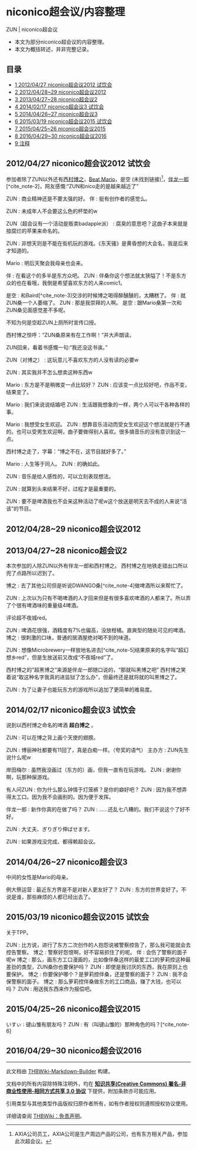 # niconico超会议/内容整理

<!-- source html: G:\repos\THBWiki-Markdown-Builder\THBWikiMarkdown\Temp\main\a\ab\ns0%3Aniconico%E8%B6%85%E4%BC%9A%E8%AE%AE%2F%E5%86%85%E5%AE%B9%E6%95%B4%E7%90%86.html -->

ZUN | niconico超会议

- 本文为部分niconico超会议的内容整理。
- 本文为概括转述，并非完整记录。

## 目录

- [1 2012/04/27 niconico超会议2012 试饮会](#2012/04/27_niconico超会议2012_试饮会)
- [2 2012/04/28~29 niconico超会议2012](#2012/04/28~29_niconico超会议2012)
- [3 2013/04/27~28 niconico超会议2](#2013/04/27~28_niconico超会议2)
- [4 2014/02/17 niconico超会议3 试饮会](#2014/02/17_niconico超会议3_试饮会)
- [5 2014/04/26~27 niconico超会议3](#2014/04/26~27_niconico超会议3)
- [6 2015/03/19 niconico超会议2015 试饮会](#2015/03/19_niconico超会议2015_试饮会)
- [7 2015/04/25~26 niconico超会议2015](#2015/04/25~26_niconico超会议2015)
- [8 2016/04/29~30 niconico超会议2016](#2016/04/29~30_niconico超会议2016)
- [9 注释](#注释)




## 2012/04/27 niconico超会议2012 试饮会
  
参加者除了ZUN以外还有[西村博之](./西村博之.md)，[Beat Mario](./ビートまりお.md)，是空 (未找到链接)[^cite_note-1]，[伴龙一郎](./伴龙一郎.md)[^cite_note-2]，网友感慨:“ZUN和nico走的是越来越近了”
  
  
[](./文件-超会议试饮会.png.md)
  
  
  

  

ZUN
: 商业精神还是不要太强的好。
伴
: 挺有创作者的感觉么。

  
  
 
  

ZUN
: 未成年人不会要这么色的杯垫的w

  
[](./文件-超蜜柑麦酒赠品杯垫.png.md)
  
  
  
 
  

ZUN（超会议有一个活动是贩卖badapple派）
: 腐臭的意思吧？这曲子本来就是按腐烂的苹果来命名的。

  
  

  

ZUN
: 非想天则是不能在街机玩的游戏。《东天骚》是黄昏想的大会名，我是后来才知道的。

  
  

  

Mario
: 明后天聚会我母亲也会来。

  
  

  

伴
: 在看这个的多半是东方众吧。
ZUN
: 伴桑你这个想法就太狭隘了！不是东方众的也在看哦，我倒是希望喜欢东方的人来comic1。

  
  

  

是空
: 和Baird[^cite_note-3]交涉的时候博之喝得醉醺醺的，太糟糕了。
伴
: 就ZUN桑一个人萎缩了。
ZUN
: 那是我崇拜的人啊。
是空
: 跟Mario桑第一次和ZUN桑见面感觉差不多呢。

  
[](./文件-猫耳zun&猫耳西村.png.md)
  
  
  

不知为何是空趁ZUN上厕所时宣传口授。
  
  
  
 
西村博之惊呼：“ZUN桑原来有在工作啊！”并大声朗读。
  
  
[](./文件-超会议试饮会_西村读口授.png.md)
  
  
  

ZUN回来，看着书感慨一句:“我还没这书诶。”
  
  
  

  

ZUN（对博之）
: 这玩意儿不喜欢东方的人没有读的必要w

  
  

  

ZUN
: 其实我并不怎么想卖这种东西w

  
  

  

Mario
: 东方是不是稍微变一点比较好？
ZUN
: 应该变一点比较好吧，作品不变，结果变了。

  
  

  

Mario
: 我们来说说结婚吧
ZUN
: 生活跟我想象的一样，两个人可以干各种各样的事。

  
  

  

Mario
: 我想受女生欢迎。
ZUN
: 想靠音乐活动而受女生欢迎这个想法就是行不通的。也可以受男生欢迎啊，曲子要做得别人喜欢。很多搞音乐的没有意识到这一点。

  
  

西村博之走了，字幕：“博之不在，这节目就好多了。”
  
  
  

  

Mario
: 人生等于同人。
ZUN
: 的确如此。

ZUN
: 音乐是给人感性的，可以立刻表现想法。

  
  

  

ZUN
: 就算到头来结果不好，过程才是最重要的。

  
  

  

ZUN
: 要不是啤酒我也不会来这种活动了呢w这个放送是明天去不成的人来说“活该”的节目。

## 2012/04/28~29 niconico超会议2012
  
[](./文件-超会议2012_1.png.md)
  
  
[](./文件-超会议2012_2.png.md)
  
  
[](./文件-超会议2012_3.png.md)
  
  
[](./文件-超会议2012_4.png.md)
  

## 2013/04/27~28 niconico超会议2
  
本次参加的人除ZUN以外有伴龙一郎和西村博之。
西村博之在地铁走错出口所以兜了点路所以迟到了。
  
  
[](./文件-超会议2_1.png.md)
  

博之
: 去了其他公司但是听说DWANGO桑[^cite_note-4]做啤酒所以来帮忙了。

  
  

  

ZUN
: 上次以为只有不喝啤酒的人才回来但是有很多喜欢啤酒的人都来了。所以弄了个很有啤酒味的重量级4啤酒。

  
  

评论超不夜城red。
  

ZUN
: 啤酒花很强，酒精度有7%也偏高，没放柑橘。直爽型的随处可见的啤酒。
博之
: 很刺激的口味，普通的居酒屋绝对喝不到的味道。

  
[](./文件-超会议2_2.png.md)
  
  
  

  

ZUN
: 想像Microbrewery一样放地名进去[^cite_note-5]结果原来的名字叫“超幻想乡red”，但是生放送前又改成“不夜城red”了。

  
  

西村博之的“超黑博之”来源是伴龙一郎随口说的，“那就叫黑博之吧” 西村博之笑着说“取这种名字我真的进监狱了怎么办”，但最终还是就将就的叫黑博之了。
  
  
  

  

ZUN
: 为了让妻子也能玩东方的游戏所以追加了更简单的难易度。

  
[](./文件-超会议2_3.png.md)
  

## 2014/02/17 niconico超会议3 试饮会
  
说到以西村博之命名的啤酒 **超白博之** 。
  

ZUN
: 可以在博之背上画个天使的翅膀。

  
  

  

ZUN
: 博丽神社都要有11回了，真是白痴一样。（夸奖的语气）
主办方
: ZUN先生说什么呢w

  
  

  

岸田梅尔
: 虽然我没画过（东方的）画，但我一直有在玩游戏。
ZUN
: 谢谢你啊，玩那种屎游戏。

  
  

  

有人问ZUN
: 你为什么那么钟情于灯笼裤？是你的癖好吧？
ZUN
: 因为我不想弄得太工口。因为我不会画别的。因为便于发挥。

  
  

  

伴龙一郎
: 新作你真的在做了吗？
ZUN
: ……还乱七八糟的。我们不说这个了好不好。

  
  

  

ZUN
: 大丈夫、ぎりぎり伸ばせます。

  
  

  

ZUN
: 如果游戏没完成、都得赖超会议。

## 2014/04/26~27 niconico超会议3
  
[](./文件-超会议3_1.png.md)
  
  
[](./文件-超会议3_4.png.md)
  
  
[](./文件-超会议3_2.png.md)
  
  
[](./文件-超会议3_3.png.md)
  
  
  

中间的女性是Mario的母亲。
  
  
  

  

例大祭运营
: 最近东方界是不是对新人更友好了？
ZUN
: 东方的世界变好了。不说是谁，那些麻烦的人都已经出去了。

## 2015/03/19 niconico超会议2015 试饮会
  
关于TPP。
  

ZUN
: 比方说，进行了东方二次创作的人抱怨说被警察控告了，那么我可能就会去控告警察。
博之
: 警察好怨恨啊，好不容易抓住了的呢。
伴
: 会伤了警察的面子呢w
博之
: 那么，画东方工口漫画的，比如像伴桑这样的最爱工口的萝莉控这种最差劲的类型，ZUN桑你也要保护吗？
ZUN
: 即使是我讨厌的东西，我在原则上也要保护。
博之
: 你要保护哪个？是萝莉控伴桑，还是警察的面子？
ZUN
: 我不会保警察的面子。
博之
: 那么萝莉控伴桑做东方的工口商品，赚了大钱，也可以吗？
ZUN
: 用送我东西来作为报偿吧。

## 2015/04/25~26 niconico超会议2015
いすぃ
: 键山雏有朋友吗？
ZUN
: 有（叫键山雏的）那种角色的吗？[^cite_note-6]

## 2016/04/29~30 niconico超会议2016

[^cite_note-1]: AXIA公司员工，AXIA公司是生产周边产品的公司，也有东方相关产品，参加此次超会议。





---

此文档由 [THBWiki-Markdown-Builder](https://github.com/Delsin-Yu/THBWiki-Markdown-Builder) 构建。

文档中的所有内容除特殊注明外，均在 [**知识共享(Creative Commons) 署名-非商业性使用-相同方式共享 3.0 协议**](https://creativecommons.org/licenses/by-sa/3.0/deed.zh-hans) 下提供，附加条款亦可能应用。

引用类型与其他类型作品版权归原作者所有，如有作者授权则遵照授权协议使用。

详细请查阅 [THBWiki：免责声明](https://thbwiki.cc/THBWiki:%E5%85%8D%E8%B4%A3%E5%A3%B0%E6%98%8E)。

